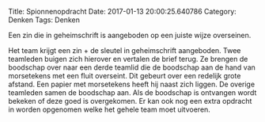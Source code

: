 Title: Spionnenopdracht
Date: 2017-01-13 20:00:25.640786
Category: Denken
Tags: Denken

Een zin die in geheimschrift is aangeboden op een juiste wijze overseinen.

Het team krijgt een zin + de sleutel in geheimschrift aangeboden. Twee teamleden buigen zich hierover en vertalen de brief terug. Ze brengen de boodschap over naar een derde teamlid die de boodschap aan de hand van morsetekens met een fluit overseint. Dit gebeurt over een redelijk grote afstand. Een papier met morsetekens heeft hij naast zich liggen. De overige teamleden samen de boodschap aan. Als de boodschap is ontvangen wordt bekeken of deze goed is overgekomen. Er kan ook nog een extra opdracht in worden opgenomen welke het gehele team moet uitvoeren.